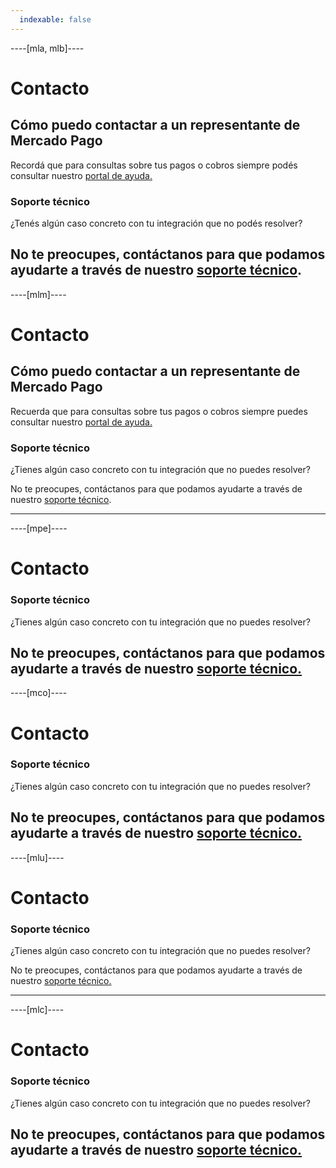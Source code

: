 ```yaml
---
  indexable: false
---
```


----[mla, mlb]----

# Contacto

## Cómo puedo contactar a un representante de Mercado Pago

Recordá que para consultas sobre tus pagos o cobros siempre podés consultar nuestro [portal de ayuda.](https://www.mercadopago.com.ar/ayuda)

### Soporte técnico

¿Tenés algún caso concreto con tu integración que no podés resolver?

No te preocupes, contáctanos para que podamos ayudarte a través de nuestro [soporte técnico](https://www.mercadopago[FAKER][URL][DOMAIN]/developers/es/support).
------------
----[mlm]----

# Contacto

## Cómo puedo contactar a un representante de Mercado Pago

Recuerda que para consultas sobre tus pagos o cobros siempre puedes consultar nuestro [portal de ayuda.](https://www.mercadopago.com.mx/ayuda)

### Soporte técnico

¿Tienes algún caso concreto con tu integración que no puedes resolver?

No te preocupes, contáctanos para que podamos ayudarte a través de nuestro [soporte técnico](https://www.mercadopago[FAKER][URL][DOMAIN]/developers/es/support).

------------
----[mpe]----

# Contacto

### Soporte técnico

¿Tienes algún caso concreto con tu integración que no puedes resolver?

No te preocupes, contáctanos para que podamos ayudarte a través de nuestro [soporte técnico.](https://www.mercadopago[FAKER][URL][DOMAIN]/developers/es/support)
------------
----[mco]----

# Contacto

### Soporte técnico

¿Tienes algún caso concreto con tu integración que no puedes resolver?

No te preocupes, contáctanos para que podamos ayudarte a través de nuestro [soporte técnico.](https://www.mercadopago[FAKER][URL][DOMAIN]/developers/es/support)
------------
----[mlu]----

# Contacto

### Soporte técnico

¿Tienes algún caso concreto con tu integración que no puedes resolver?

No te preocupes, contáctanos para que podamos ayudarte a través de nuestro [soporte técnico.](https://www.mercadopago[FAKER][URL][DOMAIN]/developers/es/support)

------------
----[mlc]----

# Contacto

### Soporte técnico

¿Tienes algún caso concreto con tu integración que no puedes resolver?

No te preocupes, contáctanos para que podamos ayudarte a través de nuestro [soporte técnico.](https://www.mercadopago[FAKER][URL][DOMAIN]/developers/es/support)
------------

